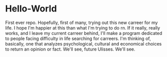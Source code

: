 # Hello-World
First ever repo. Hopefully, first of many, trying out this new carreer for my life. I hope I'm happier at this than what I'm trying to do rn. If it really, really works, and I leave my current carreer behind, I'll make a program dedicated to people facing difficulty in life searching for carreers.
I'm thinking of, basically, one that analyzes psychological, cultural and economical choices to return an opinion or fact.
We'll see, future Ulisses. We'll see.
